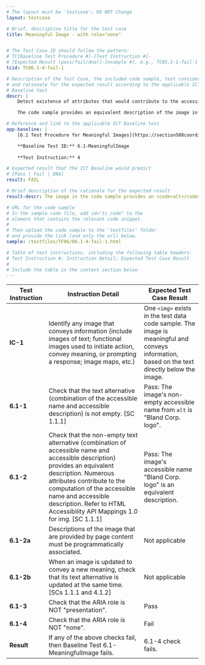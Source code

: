 ```yaml
---
# The layout must be 'testcase'; DO NOT Change
layout: testcase

# Brief, descriptive title for the test case
title: Meaningful Image - with role="none"


# The Test Case ID should follow the pattern: 
# TC[Baseline Test Procedure #]-[Test Instruction #]-
# [Expected Result (pass/fail/dna)]-[example #], e.g., TC05.1-1-fail-1
tcid: TC06.1-4-fail-1

# Description of the Test Case, the included code sample, test considerations,
# and rationale for the expected result according to the applicable ICT
# Baseline test
descr: | 
    Detect existence of attributes that would contribute to the accessible name and accessible description computation and calculate the text alternative for the image. Then determine whether the text alternative output for the image provides an equivalent description of the image.

    The code sample provides an equivalent description of the image in an <code>alt</code> attribute. However, because it includes <code>role="none"</code>, Assistive Technologies should ignore the presence of the image. A successful test should identify a FAIL against Baseline 6.1 Meaningful Images because the meaningful image DOES NOT provide an equivalent text description.

# Reference and link to the applicable ICT Baseline test
app-baseline: | 
    [6.1 Test Procedure for Meaningful Images](https://section508coordinators.github.io/ICTTestingBaseline/06Images.html#61-test-procedure-for-meaningful-images)

    **Baseline Test ID:** 6.1-MeaningfulImage
    
    **Test Instruction:** 4

# Expected result that the ICT Baseline would predict
# [Pass | Fail | DNA]
result: FAIL

# Brief description of the rationale for the expected result
result-descr: The image in the code sample provides an <code>alt</code> attribute with a value that provides an equivalent text alternative description of the image. However, the image also includes <code>role="none"</code>, which would prompt Assistive Technologies to ignore the image and its text alternative description.

# URL for the code sample
# In the sample code file, add id="tc_code" to the 
# element that contains the relevant code snippet.
#
# Then upload the code sample to the 'testfiles' folder 
# and provide the link (and only the url) below.
sample: /testfiles/TF06/06.1-4-fail-1.html

# Table of test instructions, including the following table headers: 
# Test Instruction #; Instruction Detail; Expected Test Case Result
#
# Include the table in the content section below
---
```

| Test Instruction | Instruction Detail | Expected Test Case Result |
|------------------|--------------------|---------------------------|
| **IC-1** | Identify any image that conveys information (include images of text; functional images used to initiate action, convey meaning, or prompting a response; image maps, etc.) | One `<img>` exists in the test data code sample. The image is meaningful and conveys information, based on the text directly below the image. |
| **6.1-1** | Check that the text alternative (combination of the accessible name and accessible description) is not empty. [SC 1.1.1] | Pass: The image's non-empty accessible name from `alt` is "Bland Corp. logo". | 
| **6.1-2** | Check that the non-empty text alternative (combination of accessible name and accessible description) provides an equivalent description. Numerous attributes contribute to the computation of the accessible name and accessible description. Refer to HTML Accessibility API Mappings 1.0 for img. [SC 1.1.1] | Pass: The image's accessible name "Bland Corp. logo" is an equivalent description. |
| **6.1-2a** | Descriptions of the image that are provided by page content must be programmatically associated. | Not applicable |
| **6.1-2b** | When an image is updated to convey a new meaning, check that its text alternative is updated at the same time. [SCs 1.1.1 and 4.1.2] | Not applicable  |
| **6.1-3** | Check that the ARIA role is NOT "presentation".| Pass |
| **6.1-4** | Check that the ARIA role is NOT "none". | Fail |
| **Result** | If any of the above checks fail, then Baseline Test 6.1-MeaningfulImage fails. | 6.1-4 check fails. |